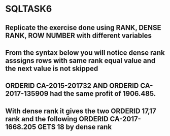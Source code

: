 # SQLTASK6

## Replicate the exercise done using RANK, DENSE RANK, ROW NUMBER with different variables

## From the syntax below you will notice dense rank asssigns rows with same rank equal value and the next value is not skipped 
## ORDERID CA-2015-201732 AND ORDERID CA-2017-135909 had the same profit of 1906.485.
## With dense rank it gives the two ORDERID 17,17 rank and the following ORDERID CA-2017-1668.205 GETS 18 by dense rank

![]()
